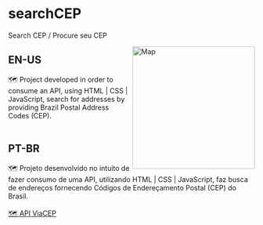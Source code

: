 # searchCEP
Search CEP / Procure seu CEP

<img src="https://images.vexels.com/media/users/3/207228/isolated/preview/affec54749806d2752556ed7e77378c6-traco-colorido-do-icone-da-localizacao-do-mapa.png" min-width="250px" max-width="250px" width="250px" align="right" alt="Map">

## EN-US
🗺️ Project developed in order to consume an API, using HTML | CSS | JavaScript, search for addresses by providing Brazil Postal Address Codes (CEP).
<br>
<br>
## PT-BR
🗺️ Projeto desenvolvido no intuito de fazer consumo de uma API, utilizando HTML | CSS | JavaScript, faz busca de endereços fornecendo Códigos de Endereçamento Postal (CEP) do Brasil.
<br>
<br>
<a href="https://viacep.com.br/">🗺️ API ViaCEP</a>
